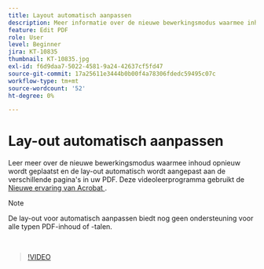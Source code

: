 ```yaml
---
title: Layout automatisch aanpassen
description: Meer informatie over de nieuwe bewerkingsmodus waarmee inhoud automatisch wordt aangepast
feature: Edit PDF
role: User
level: Beginner
jira: KT-10835
thumbnail: KT-10835.jpg
exl-id: f6d9daa7-5022-4581-9a24-42637cf5fd47
source-git-commit: 17a25611e3444b0b00f4a78306fdedc59495c07c
workflow-type: tm+mt
source-wordcount: '52'
ht-degree: 0%

---
```


# Lay-out automatisch aanpassen

Leer meer over de nieuwe bewerkingsmodus waarmee inhoud opnieuw wordt geplaatst en de lay-out automatisch wordt aangepast aan de verschillende pagina&#39;s in uw PDF. Deze videoleerprogramma gebruikt de [&#x200B; Nieuwe ervaring van Acrobat &#x200B;](new-workspace.md).

>[!NOTE]
>
>De lay-out voor automatisch aanpassen biedt nog geen ondersteuning voor alle typen PDF-inhoud of -talen.

<br>

>[!VIDEO](https://video.tv.adobe.com/v/3441226?quality=12&learn=on&hidetitle=true&captions=dut)
